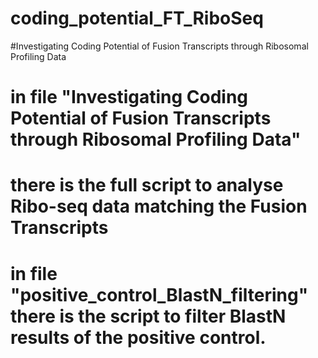 # coding_potential_FT_RiboSeq
#Investigating Coding Potential of Fusion Transcripts  through Ribosomal Profiling Data 

# in file "Investigating Coding Potential of Fusion Transcripts through Ribosomal Profiling Data" 
# there is the full script to analyse Ribo-seq data matching the Fusion Transcripts
# in file "positive_control_BlastN_filtering" there is the script to filter BlastN results of the positive control. 
